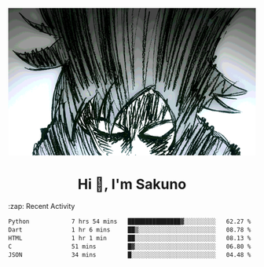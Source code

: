 <body>
<h1 align="center"></h1>
<br>
<div align="center">
<img width="auto" height="300" src="Img/mobFreakoutLonger.gif"/>
</div>
</div>
<h1 align="center">Hi 👋, I'm Sakuno</h1>
:zap: Recent Activity

<!--START_SECTION:waka-->

```txt
Python            7 hrs 54 mins   ███████████████▓░░░░░░░░░   62.27 %
Dart              1 hr 6 mins     ██▒░░░░░░░░░░░░░░░░░░░░░░   08.78 %
HTML              1 hr 1 min      ██░░░░░░░░░░░░░░░░░░░░░░░   08.13 %
C                 51 mins         █▓░░░░░░░░░░░░░░░░░░░░░░░   06.80 %
JSON              34 mins         █░░░░░░░░░░░░░░░░░░░░░░░░   04.48 %
```

<!--END_SECTION:waka-->
